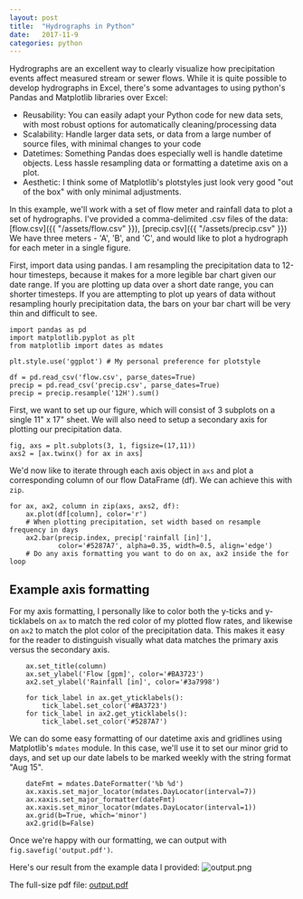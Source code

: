 ```yaml
---
layout: post
title:  "Hydrographs in Python"
date:   2017-11-9
categories: python
---
```


Hydrographs are an excellent way to clearly visualize how precipitation events affect measured stream or sewer flows. While it is quite possible to develop hydrographs in Excel, there's some advantages to using python's Pandas and Matplotlib libraries over Excel:

  * Reusability: You can easily adapt your Python code for new data sets, with most robust options for automatically cleaning/processing data
  * Scalability: Handle larger data sets, or data from a large number of source files, with minimal changes to your code
  * Datetimes: Something Pandas does especially well is handle datetime objects. Less hassle resampling data or formatting a datetime axis on a plot.
  * Aesthetic: I think some of Matplotlib's plotstyles just look very good "out of the box" with only minimal adjustments.

In this example, we'll work with a set of flow meter and rainfall data to plot a set of hydrographs. I've provided a comma-delimited .csv files of the data: [flow.csv]({{ "/assets/flow.csv" }}), [precip.csv]({{ "/assets/precip.csv" }})
We have three meters - 'A', 'B', and 'C', and would like to plot a hydrograph for each meter in a single figure.

First, import data using pandas. I am resampling the precipitation data to 12-hour timesteps, because it makes for a more legible bar chart given our date range. If you are plotting up data over a short date range, you can shorter timesteps. If you are attempting to plot up years of data without resampling hourly precipitation data, the bars on your bar chart will be very thin and difficult to see.

```
import pandas as pd
import matplotlib.pyplot as plt
from matplotlib import dates as mdates

plt.style.use('ggplot') # My personal preference for plotstyle

df = pd.read_csv('flow.csv', parse_dates=True)
precip = pd.read_csv('precip.csv', parse_dates=True)
precip = precip.resample('12H').sum()

```
First, we want to set up our figure, which will consist of 3 subplots on a single 11" x 17" sheet. We will also need to setup a secondary axis for plotting our precipitation data.

```
fig, axs = plt.subplots(3, 1, figsize=(17,11))
axs2 = [ax.twinx() for ax in axs]
```   

We'd now like to iterate through each axis object in `axs` and plot a corresponding column of our flow DataFrame (df). We can achieve this with `zip`.

```
for ax, ax2, column in zip(axs, axs2, df):
    ax.plot(df[column], color='r')
    # When plotting precipitation, set width based on resample frequency in days
    ax2.bar(precip.index, precip['rainfall [in]'],
            color='#5287A7', alpha=0.35, width=0.5, align='edge')
    # Do any axis formatting you want to do on ax, ax2 inside the for loop
```

## Example axis formatting

For my axis formatting, I personally like to color both the y-ticks and y-ticklabels on `ax` to match the red color of my plotted flow rates, and likewise on `ax2` to match the plot color of the precipitation data. This makes it easy for the reader to distinguish visually what data matches the primary axis versus the secondary axis.

```
    ax.set_title(column)
    ax.set_ylabel('Flow [gpm]', color='#BA3723')
    ax2.set_ylabel('Rainfall [in]', color='#3a7998')

    for tick_label in ax.get_yticklabels():
        tick_label.set_color('#BA3723')
    for tick_label in ax2.get_yticklabels():
        tick_label.set_color('#5287A7')

```

We can do some easy formatting of our datetime axis and gridlines using Matplotlib's `mdates` module. In this case, we'll use it to set our minor grid to days, and set up our date labels to be marked weekly with the string format "Aug 15".

```
    dateFmt = mdates.DateFormatter('%b %d')
    ax.xaxis.set_major_locator(mdates.DayLocator(interval=7))
    ax.xaxis.set_major_formatter(dateFmt)
    ax.xaxis.set_minor_locator(mdates.DayLocator(interval=1))
    ax.grid(b=True, which='minor')
    ax2.grid(b=False)  
```

Once we're happy with our formatting, we can output with `fig.savefig('output.pdf')`.

Here's our result from the example data I provided:
![output.png]("/assets/output.png")

The full-size pdf file: [output.pdf]("/assets/output.pdf")
